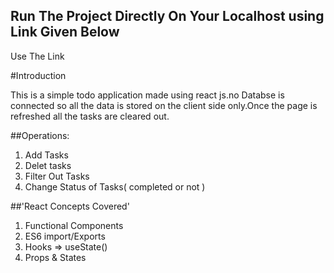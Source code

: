 ## Run The Project Directly On Your Localhost using Link Given Below

Use The Link []()


#Introduction

This is a simple todo application made using react js.no Databse is connected so all the data is stored on the client side only.Once the page is refreshed all the tasks are cleared out.

##Operations:
1. Add Tasks
2. Delet tasks
3. Filter Out Tasks
4. Change Status of Tasks( completed or not )


 ##'React Concepts Covered'

 1. Functional Components
 2. ES6 import/Exports
 3. Hooks => useState()
 4. Props & States